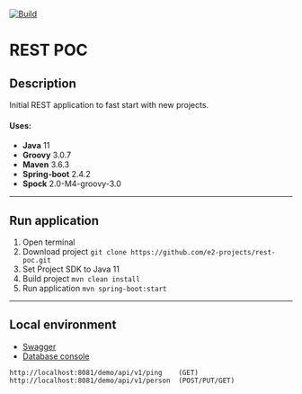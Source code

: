 [![Build](https://github.com/e2-projects/rest-poc/actions/workflows/action-build.yml/badge.svg)](https://github.com/e2-projects/rest-poc/actions/workflows/action-build.yml)

# REST POC
## Description
Initial REST application to fast start with new projects.
#### Uses:
* **Java** 11
* **Groovy** 3.0.7
* **Maven** 3.6.3
* **Spring-boot** 2.4.2
* **Spock** 2.0-M4-groovy-3.0
---
## Run application
1. Open terminal
2. Download project `git clone https://github.com/e2-projects/rest-poc.git`
3. Set Project SDK to Java 11
4. Build project `mvn clean install`
5. Run application `mvn spring-boot:start`
---
## Local environment
* [Swagger](http://localhost:8081/demo/api/v1/swagger-ui/#/)
* [Database console](http://localhost:8081/demo/api/v1/h2-console)
```textmate
http://localhost:8081/demo/api/v1/ping    (GET)
http://localhost:8081/demo/api/v1/person  (POST/PUT/GET)
```
